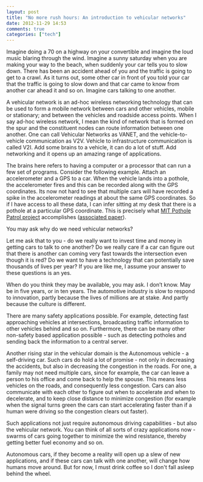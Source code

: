 ```yaml
---
layout: post
title: "No more rush hours: An introduction to vehicular networks"
date: 2012-11-29 14:53
comments: true
categories: ["tech"]
---
```


Imagine doing a 70 on a highway on your convertible and imagine the loud music blaring through the wind. Imagine a sunny saturday when you are making your way to the beach, when suddenly your car tells you to slow down. There has been an accident ahead of you and the traffic is going to get to a crawl. As it turns out, some other car in front of you told your car that the traffic is going to slow down and that car came to know from another car ahead it and so on. Imagine cars talking to one another.

<!--more-->

A vehicular network is an ad-hoc wireless networking technology that can be used to form a mobile network between cars and other vehicles, mobile or stationary; and between the vehicles and roadside access points. When I say ad-hoc wireless network, I mean the kind of network that is formed on the spur and the constituent nodes can route information between one another. One can call Vehicular Networks as VANET, and the vehicle-to-vehicle communication as V2V. Vehicle to infrastructure communication is called V2I. Add some brains to a vehicle, it can do a lot of stuff. Add networking and it opens up an amazing range of applications. 

The brains here refers to having a computer or a processor that can run a few set of programs. Consider the following example. Attach an accelerometer and a GPS to a car. When the vehicle lands into a pothole, the accelerometer fires and this can be recorded along with the GPS coordinates. Its now not hard to see that multiple cars will have recorded a spike in the accelerometer readings at about the same GPS coordinates. So if I have access to all these data, I can infer sitting at my desk that there is a pothole at a particular GPS coordinate.  This is precisely what [MIT Pothole Patrol project](http://cartel.csail.mit.edu/doku.php?id=p2_pothole_patrol) accomplishes ([associated paper](http://www.cs.toronto.edu/~delara/courses/csc2228/papers/eriksson.pdf)).

You may ask why do we need vehicular networks?

Let me ask that to you - do we really want to invest time and money in getting cars to talk to one another? Do we really care if a car can figure out that there is another can coming very fast towards the intersection even though it is red? Do we want to have a technology that can potentially save thousands of lives per year? If you are like me, I assume your answer to these questions is an yes. 

When do you think they may be available, you may ask. I don’t know. May be in five years, or in ten years. The automotive industry is slow to respond to innovation, partly because the lives of millions are at stake. And partly because the culture is different. 


There are many safety applications possible. 
For example, detecting fast approaching vehicles at intersections, broadcasting traffic information to other vehicles behind and so on. 
Furthermore, there can be many other non-safety based application possible - such as detecting potholes and sending back the information to a central server. 

Another rising star in the vehicular domain is the Autonomous vehicle - a self-driving car. Such cars do hold a lot of promise - not only in decreasing the accidents, but also in decreasing the congestion in the roads. For one, a family may not need multiple cars, since for example, the car can leave a person to his office and come back to help the spouse. This means less vehicles on the roads, and consequently less congestion. Cars can also communicate with each other to figure out when to accelerate and when to decelerate, and to keep close distance to minimize congestion (for example when the signal turns green the cars can start accelerating faster than if a human were driving so the congestion clears out faster). 

Such applications not just require autonomous driving capabilities - but also the vehicular network. You can think of all sorts of crazy applications now - swarms of cars going together to minimize the wind resistance, thereby getting better fuel economy and so on. 

Autonomous cars, if they become a reality will open up a slew of new applications, and if these cars can talk with one another, will change how humans move around. But for now, I must drink coffee so I don't fall asleep behind the wheel. 